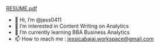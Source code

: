 [RESUME.pdf](https://github.com/jess0411/jess0411/files/9101283/RESUME.pdf)
- 👋 Hi, I’m @jess0411
- 👀 I’m interested in Content Writing on Analytics
- 🌱 I’m currently learning BBA Business Analytics 
- 📫 How to reach me : jessicabajaj.workspace@gmail.com

